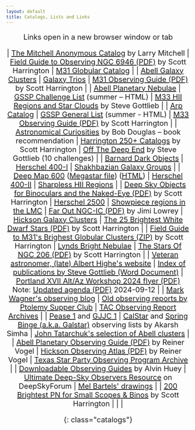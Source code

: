 ```yaml
---
layout: default
title: Catalogs, Lists and Links
---
```


<base target="_blank">
<div style="margin-left: auto; margin-right: auto; text-align: center; font-size: 20px;">

<style>
table.catalogs {
text-align: left;
margin-left: auto;
margin-right: auto;
border-collapse: separate !important;
width: 77%;
}
table.catalogs th, table.catalogs td {
border: 1px solid !important;
padding-left: 7px;
padding-right: 15px;
width: 33.3%
}
</style>

Links open in a new browser window or tab

| [The Mitchell Anonymous Catalog](https://docs.google.com/spreadsheets/d/1ZgxFtlElpzSbVZCAnrPkcjWXyJxuflANK1RCV-99yp0/) by Larry Mitchell | [Field Guide to Observing NGC 6946 (PDF)](https://drive.google.com/file/d/1XMCJG1OFlCHX_92tO_-GZ35QN6ylq3wW/edit) by Scott Harrington | [M31 Globular Catalog](M31GC(Brightest75).xls) |
| [Abell Galaxy Clusters](AGC.xls) | [Galaxy Trios](Galaxy%20Trios.xls) | [M31 Observing Guide (PDF)](https://drive.google.com/file/d/1Zbro3JFJVPOEcFh0iwRqpx8Lvxm81_Zd/view?usp=sharing) by Scott Harrington |
| [Abell Planetary Nebulae](Abell.PN.xls)  | [GSSP Challenge List](GSSP_Challenge_List.html) (summer – HTML) | [M33 HII Regions and Star Clouds](M33.HII-Star.Clouds.html) by Steve Gottlieb |
| [Arp Catalog](Arp.Catalogue.xls) | [GSSP General List](GSSP_General_Obs_List.html) (summer - HTML) | [M33 Observing Guide (PDF)](https://drive.google.com/file/d/1jYcDtEl4aekzKgyK-QcAGKhAYuelx03E/view) by Scott Harrington |
| [Astronomical Curiosities](https://douglas.asimha.net/) by Bob Douglas – book recommendation | [Harrington 250+ Catalogs](https://drive.google.com/file/d/1sNz7xqMLNG1xiH0uAUozwfpcETQYtxBy/view?usp=sharing) by Scott Harrington | [Off The Deep End](GSSP_2007.html) by Steve Gottlieb (10 challenges) |
| [Barnard Dark Objects](BarnardsDarkObjects.xls) | [Herschel 400-I](H400-1.xls) | [Shakhbazian Galaxy Groups](ShkListFromCDS.xls) |
| [Deep Map 600](Orion.DeepMap.600.xls) ([Megastar file](/DeepMap600_DeepSkyObjects.obs)) ([HTML](http://www.raycash.org/dmcon.htm)) | [Herschel 400-II](H400-2.xls) | [Sharpless HII Regions](sharpless.xls) |
| [Deep Sky Objects for Binoculars and the Naked-Eye (PDF)](https://drive.google.com/file/d/1qvu4oJitOL0lbJ9lr8sQWpN4ZGNZP6M1/view?usp=sharing) by Scott Harrington | [Herschel 2500](herschel.2500.xls) | [Showpiece regions in the LMC](Showpiece%20regions%20in%20the%20LMC.pdf)
| [Far Out NGC-IC (PDF)](Farout%20NGC-IC.pdf) by Jimi Lowrey | [Hickson Galaxy Clusters](HCG.xls) | [The 25 Brightest White Dwarf Stars (PDF)](https://drive.google.com/file/d/1r9HWME4ymlMh7SPDJGPBXwnJhMcGYLOf/view?usp=sharing) by Scott Harrington |
| [Field Guide to M31\'s Brighest Globular Clusters (ZIP)](https://drive.google.com/file/d/1N9NaJV8KJ71jgy0RewyVeq5HKOTKZKmy/view?usp=sharing) by Scott Harrington | [Lynds Bright Nebulae](LyndsBrightNebulae.xls) | [The Stars Of NGC 206 (PDF)](https://drive.google.com/file/d/1PNlitQz3xMn08jXwzwyhsquVfIg1M1WL/view?usp=sharing) by Scott Harrington |
| [Veteran astronomer, (late) Albert Highe\'s website](https://web.archive.org/web/20060312200423/http://pw2.netcom.com/~ahighe/) | [Index of publications by Steve Gottlieb (Word Document)](/Steve_Gottlieb_Publications.docx) | [Portland XVII Alt/Az Workshop 2024 flyer (PDF)](assets/Portland_XVII.pdf) <br />Note: [Updated agenda (PDF)](assets/Portland_XVII_Updated.pdf) 2024-09-12 |
| [Mark Wagner's observing blog](https://deepskyobserving.blogspot.com/) | [Old observing reports by Ptolemy Supper Club](http://arnett.us.com/psc/or.html) | [TAC Observing Report Archives](https://old.observers.org/reports/) |
| [Pease 1](https://web.archive.org/web/20001220002000/http://www.blackskies.com/peasefc.htm) and [GJJC 1](https://web.archive.org/web/20010107003100/http://www.blackskies.com/gjjc_m22_2.htm) | [CalStar](https://docs.google.com/spreadsheets/d/1CTQ_I5eZU8DlXBKLpRKNxm8UmsEPhY8NWPJSfpOXTT8/edit#gid=1309774933) and [Spring Binge (a.k.a. Galstar)](https://docs.google.com/spreadsheets/d/1u4nFAynXjy3-bDKx91yf0WDtOplHKHAHZo49dhcWS4I/edit?gid=0#gid=0) observing lists by Akarsh Simha | [John Tatarchuk's selection of Abell clusters](https://www.cloudynights.com/topic/334238-the-1-billion-light-year-club/?p=4332194) |
| [Abell Planetary Observing Guide (PDF)](http://www.reinervogel.net/pdf/Abell_PN.pdf) by Reiner Vogel | [Hickson Observing Atlas (PDF)](https://www.reinervogel.net/pdf/Hickson.pdf) by Reiner Vogel | [Texas Star Party Observing Program Archive](https://texasstarparty.org/activities/tsp-observing-programs/tsp-observing-program-archive/) |
| [Downloadable Observing Guides](https://faintfuzzies.com/DownloadableObservingGuides2.html) by Alvin Huey | [Ultimate Deep-Sky Observers Resource](https://www.deepskyforum.com/showthread.php?336-The-Ultimate-Deep-Sky-Observers-Resource-(UDSOR)) on DeepSkyForum | [Mel Bartels' drawings](https://www.bbastrodesigns.com/drawings.html) |
| [200 Brightest PN for Small Scopes & Binos](https://drive.google.com/file/d/1Zw7Xof6rqAoO3xGrsMW6QK8zR8KP4c3y/view) by Scott Harrington | | |

{: class="catalogs"}

</div>